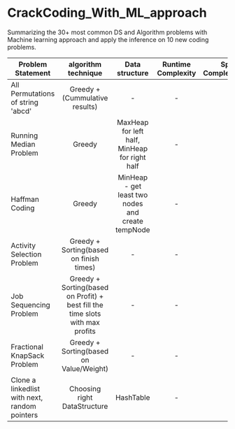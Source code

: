 # CrackCoding_With_ML_approach
Summarizing the 30+ most common DS and Algorithm problems with Machine learning approach and apply the inference on 10 new coding problems. 



| Problem Statement   | algorithm technique | Data structure | Runtime Complexity | Space Complexity | 
| ------------- |:-------------:| :-------------:| :-------------:| -----:|
| All Permutations of string 'abcd' | Greedy + (Cummulative results)| - | - | - |
| Running Median Problem | Greedy | MaxHeap for left half, MinHeap for right half | - | - |
| Haffman Coding | Greedy| MinHeap - get least two nodes and create tempNode | - | - |
| Activity Selection Problem | Greedy + Sorting(based on finish times) | -  | - | - |
| Job Sequencing Problem | Greedy + Sorting(based on Profit) + best fill the time slots with max profits | -  | - | - |
| Fractional KnapSack Problem | Greedy + Sorting(based on Value/Weight) | -  | - | - |
| Clone a linkedlist with next, random pointers | Choosing right DataStructure | HashTable | - | - |





